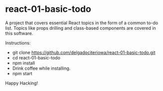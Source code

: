 # react-01-basic-todo
A project that covers essential React topics in the form of a common to-do list. Topics like props drilling and class-based components are covered in this software.

Instructions:

- git clone https://github.com/delgadociteriowa/react-01-basic-todo.git
- cd react-01-basic-todo
- npm install
- Drink coffee while installing.
- npm start

Happy Hacking!
